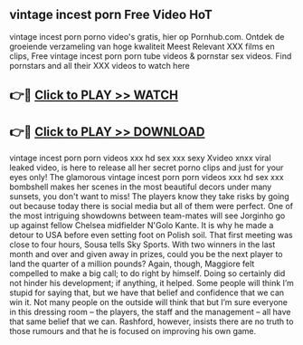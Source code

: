 ## vintage incest porn Free Video HoT 

vintage incest porn porno video's gratis, hier op Pornhub.com. Ontdek de groeiende verzameling van hoge kwaliteit Meest Relevant XXX films en clips,
Free vintage incest porn porn tube videos & pornstar sex videos. Find pornstars and all their XXX videos to watch here


## 👉🔴 [Click to PLAY >> WATCH](http://us.freeplayer.one?title=vintage_incest_porn&ref=16D)

## 👉🔴 [Click to PLAY >> DOWNLOAD](http://us.freeplayer.one?title=vintage_incest_porn&ref=16D)


vintage incest porn porn videos xxx hd sex xxx sexy Xvideo xnxx viral leaked video, is here to release all her secret porno clips and just for your eyes only! The glamorous vintage incest porn porn videos xxx hd sex xxx bombshell makes her scenes in the most beautiful decors under many sunsets, you don't want to miss! The players know they take risks by going out because today there is social media but all of them were perfect. One of the most intriguing showdowns between team-mates will see Jorginho go up against fellow Chelsea midfielder N'Golo Kante. It is why he made a detour to USA before even setting foot on Polish soil. That first meeting was close to four hours, Sousa tells Sky Sports. With two winners in the last month and over and given away in prizes, could you be the next player to land the quarter of a million pounds? Again, though, Maggiore felt compelled to make a big call; to do right by himself. Doing so certainly did not hinder his development; if anything, it helped. Some people will think I’m stupid for saying that, but we have that belief and confidence that we can win it. Not many people on the outside will think that but I’m sure everyone in this dressing room – the players, the staff and the management – all have that same belief that we can. Rashford, however, insists there are no truth to those rumours and that he is focused on improving his own game.